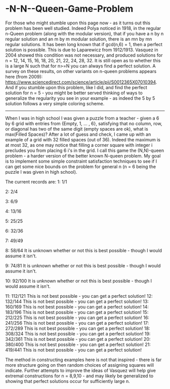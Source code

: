 # -N-N--Queen-Game-Problem

For those who might stumble upon this page now - as it turns out this problem has been well studied. Indeed Polya noticed in 1918, in the regular n-Queen problem (along with the modular version), that if you have a n by n regular solution and an m by m modular solution, there is an mn by mn regular solutions. It has been long known that if gcd(n,6) = 1, then a perfect solution is possible. This is due to Laparewicz from 1912/1913. Vasquez in 2004 showed this condition was not necessary, and produced solutions for n =  12, 14, 15, 16, 18, 20, 21, 22, 24, 28, 32. It is still open as to whether this is a large N such that for n>=N you can always find a perfect solution. A survey on these results, on other variants on n-queen problems appears here (from 2009): https://www.sciencedirect.com/science/article/pii/S0012365X07010394. And if you stumble upon this problem, like I did, and find the perfect solution for n = 5 - you might be better served thinking of ways to generalize the regularity you see in your example - as indeed the 5 by 5 solution follows a very simple coloring scheme.

-------------------------------------
When I was in high school I was given a puzzle from a teacher - given a 6 by 6 grid with entries from {Empty, 1, ... , 6}, satisfying that no column, row, or diagonal has two of the same digit (empty spaces are ok), what is max(Filled Spaces)? After a lot of guess and check, I came up with an example of a grid with 32 filled spaces (out of 36). Indeed the maximum is at most 32, as one may notice that filling a corner square with integer i precludes you from placing 6 i's in the grid. I call this game the (N,N)-queen problem - a harder version of the better known N-queen problem. My goal is to implement some simple constraint satisfaction techniques to see if I can get some nice bounds on the problem for general n (n = 6 being the puzzle I was given in high school).

The current records are:
1: 1/1

2: 2/4

3: 6/9

4: 13/16

5: 25/25

6: 32/36

7: 49/49

8: 58/64 It is unknown whether or not this is best possible - though I would assume it isn't.

9: 74/81 It is unknown whether or not this is best possible - though I would assume it isn't.

10: 92/100 It is unknown whether or not this is best possible - though I would assume it isn't.

11: 112/121 This is not best possible - you can get a perfect solution!
12: 132/144 This is not best possible - you can get a perfect solution!
13: 160/169 This is not best possible - you can get a perfect solution!
14: 183/196 This is not best possible - you can get a perfect solution!
15: 212/225 This is not best possible - you can get a perfect solution!
16: 241/256 This is not best possible - you can get a perfect solution!
17: 272/289 This is not best possible - you can get a perfect solution!
18: 308/324 This is not best possible - you can get a perfect solution!
19: 342/361 This is not best possible - you can get a perfect solution!
20: 380/400 This is not best possible - you can get a perfect solution!
21: 419/441 This is not best possible - you can get a perfect solution!

The method in constructing examples here is not that inspired - there is far more structure going on then random choices of assigning squares will indicate. Further attempts to improve the ideas of Vasquez will help give extremal constructions for n = 8,9,10 - and may likely be generalized to showing that perfect solutions occur for sufficiently large n.
